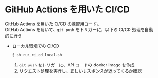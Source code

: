 # GitHub Actions を用いた CI/CD
GitHub Actions を用いた Ci/CD の練習用コード。<br>
GitHub Actions を用いて、`git push` をトリガーに、以下の CI/CD 処理を自動的に行う

- ローカル環境での CI/CD<br>
  ```sh
  $ sh run_ci_cd_local.sh
  ```
  1. `git push` をトリガーに、API コードの docker image を作成
  1. リクエスト処理を実行し、正しいレスポンスが返ってくるか確認

<!--
- GKE 環境での CI/CD<br>
  ```sh
  $ sh run_ci_cd_gke.sh
  ```
  1. `git push` をトリガーに、Google Container Registry に API コードの docker image をアップロード
  1. GKE クラスタ作成
  1. 
-->
